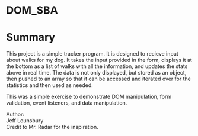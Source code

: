 # DOM_SBA

<h1>Summary</h1>

<p>This project is a simple tracker program. It is designed to recieve input about walks for my dog.  It takes the input provided in the form, displays it at the bottom as a list of walks with all the information, and updates the stats above in real time.  The data is not only displayed, but stored as an object, then pushed to an array so that it can be accessed and iterated over for the statistics and then used as needed.</p>

<p>This was a simple exercise to demonstrate DOM manipulation, form validation, event listeners, and data manipulation.</p>

<footer>Author:</footer>
<footer>Jeff Lounsbury</footer>


<footer>Credit to Mr. Radar for the inspiration.</footer>